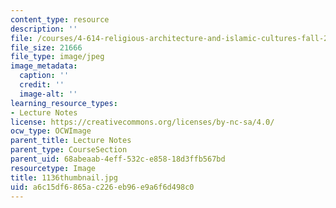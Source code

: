 ```yaml
---
content_type: resource
description: ''
file: /courses/4-614-religious-architecture-and-islamic-cultures-fall-2002/a6c15df6865ac226eb96e9a6f6d498c0_1136thumbnail.jpg
file_size: 21666
file_type: image/jpeg
image_metadata:
  caption: ''
  credit: ''
  image-alt: ''
learning_resource_types:
- Lecture Notes
license: https://creativecommons.org/licenses/by-nc-sa/4.0/
ocw_type: OCWImage
parent_title: Lecture Notes
parent_type: CourseSection
parent_uid: 68abeaab-4eff-532c-e858-18d3ffb567bd
resourcetype: Image
title: 1136thumbnail.jpg
uid: a6c15df6-865a-c226-eb96-e9a6f6d498c0
---
```


